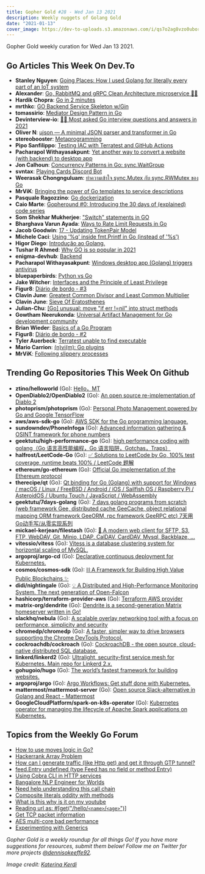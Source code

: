 ```yaml
---
title: Gopher Gold #28 - Wed Jan 13 2021
description: Weekly nuggets of Golang Gold
date: "2021-01-13"
cover_image: https://dev-to-uploads.s3.amazonaws.com/i/qs7o2ag8vzo0uborgc7v.png
---
```


Gopher Gold weekly curation for Wed Jan 13 2021.

<Ad />

## Go Articles This Week On Dev.To

- **Stanley Nguyen**: [Going Places: How I used Golang for literally every part of an IoT system](https://dev.to/stanleynguyen/going-places-how-i-used-golang-for-literally-every-part-of-an-iot-system-19fm)
- **Alexander**: [Go, RabbitMQ and gRPC Clean Architecture microservice 💫👋](https://dev.to/aleksk1ng/go-rabbitmq-and-grpc-clean-architecture-microservice-2kdn)
- **Hardik Chopra**: [Go in 2 minutes](https://dev.to/hardikchopra242/introduction-to-go-374o)
- **mrthkc**: [GO Backend Service Skeleton w/Gin](https://dev.to/mrthkc/golang-backend-service-skeleton-w-gin-2h2n)
- **tomassirio**: [Mediator Design Pattern in Go](https://dev.to/tomassirio/mediator-design-pattern-in-go-15ma)
- **Devinterview-io**: [👨‍💻 Most asked Go interview questions and answers in 2021](https://dev.to/devinterview/most-asked-go-interview-questions-and-answers-in-2021-4f6j)
- **Oliver N**: [µjson — A minimal JSON parser and transformer in Go](https://dev.to/olvrng/json-a-minimal-json-parser-and-transformer-in-go-3dhb)
- **stereobooster**: [Metaprogramming](https://dev.to/stereobooster/metaprogramming-1929)
- **Pipo Sanfilippo**: [Testing IAC with Terratest and GitHub Actions](https://dev.to/mnsanfilippo/testing-iac-with-terratest-and-github-actions-okh)
- **Pacharapol Withayasakpunt**: [Yet another way to convert a website (with backend) to desktop app](https://dev.to/patarapolw/yet-another-way-to-convert-a-website-with-backend-to-desktop-app-1lfj)
- **Jon Calhoun**: [Concurrency Patterns in Go: sync.WaitGroup](https://dev.to/joncalhoun/concurrency-patterns-in-go-sync-waitgroup-41fe)
- **svntax**: [Playing Cards Discord Bot](https://dev.to/svntax/playing-cards-discord-bot-gjh)
- **Weerasak Chongnguluam**: [ทำความเข้าใจ sync.Mutex กับ sync.RWMutex ของ Go](https://dev.to/iporsut/sync-mutex-sync-rwmutex-go-50h3)
- **MrViK**: [Bringing the power of Go templates to service descriptions](https://dev.to/__mrvik__/bringing-the-power-of-go-templates-to-service-descriptions-28ci)
- **Pasquale Ragozzino**: [Go dockerization](https://dev.to/pacoogle/go-dockerization-2lja)
- **Caio Marte**: [Gopheround #0: Introducing the 30 days of (explained) code series](https://dev.to/caiomarte/gopheround-0-the-30-days-of-explained-code-series-427f)
- **Som Shekhar Mukherjee**: ["Switch" statements in GO](https://dev.to/ssmkhrj/switch-statements-in-go-3e7m)
- **Bharghava Varun Ayada**: [Ways to Rate Limit Requests in Go](https://dev.to/abvarun226/ways-to-rate-limit-requests-in-go-25ca)
- **Jacob Goodwin**: [17 - Updating TokenPair Model](https://dev.to/jacobsngoodwin/17-updating-tokenpair-model-a8g)
- **Michele Caci**: [Using '%q' inside fmt.Printf in Go (instead of '%s')](https://dev.to/mcaci/using-q-inside-fmt-printf-in-go-2i23)
- **Higor Diego**: [Introdução ao Golang.](https://dev.to/higordiego/introducao-ao-golang-4gj3)
- **Tushar R Ahmed**: [Why GO is so popular in 2021](https://dev.to/tusharhow/why-go-is-so-popular-in-2021-ie7)
- **enigma-devhub**: [Backend](https://dev.to/enigmadevhub/backend-20p0)
- **Pacharapol Withayasakpunt**: [Windows desktop app (Golang) triggers antivirus](https://dev.to/patarapolw/windows-desktop-app-golang-triggers-antivirus-1kn4)
- **bluepaperbirds**: [Python vs Go](https://dev.to/bluepaperbirds/python-vs-go-28c)
- **Jake Witcher**: [Interfaces and the Principle of Least Privilege](https://dev.to/jakewitcher/interfaces-and-the-principle-of-least-privilege-1m6m)
- **Figur8**: [Diário de bordo - #3](https://dev.to/figur8/diario-de-bordo-3-2b92)
- **Clavin June**: [Greatest Common Divisor and Least Common Multiplier](https://dev.to/clavinjune/greatest-common-divisor-and-least-common-multiplier-2ki1)
- **Clavin June**: [Sieve Of Eratosthenes](https://dev.to/clavinjune/sieve-of-eratosthenes-1f5)
- **Julian-Chu**: [[Go] unusual: move "if err !=nil" into struct methods](https://dev.to/julianchu/go-reduce-if-err-nil-with-struct-methods-41b4)
- **Gowtham Neerukonda**: [Universal Artifact Management for Go development community](https://dev.to/gowthamnkumar/universal-artifact-management-for-go-development-community-45gl)
- **Brian Wieder**: [Basics of a Go Program](https://dev.to/brianwieder/basics-of-a-go-program-5fkp)
- **Figur8**: [Diário de bordo - #2](https://dev.to/figur8/diario-de-bordo-2-2la2)
- **Tyler Auerbeck**: [Terratest unable to find executable](https://dev.to/tylerauerbeck/terratest-unable-to-find-executable-3jel)
- **Mario Carrion**: [(n)vi(m): Go plugins](https://dev.to/mariocarrion/n-vi-m-go-plugins-5aa8)
- **MrViK**: [Following slippery processes](https://dev.to/__mrvik__/following-slippery-processes-6)

<Ad />

## Trending Go Repositories This Week On Github

- **ztino/helloworld** (Go): [Hello，MT](https://github.com/ztino/helloworld)
- **OpenDiablo2/OpenDiablo2** (Go): [An open source re-implementation of Diablo 2](https://github.com/OpenDiablo2/OpenDiablo2)
- **photoprism/photoprism** (Go): [Personal Photo Management powered by Go and Google TensorFlow](https://github.com/photoprism/photoprism)
- **aws/aws-sdk-go** (Go): [AWS SDK for the Go programming language.](https://github.com/aws/aws-sdk-go)
- **sundowndev/PhoneInfoga** (Go): [Advanced information gathering & OSINT framework for phone numbers](https://github.com/sundowndev/PhoneInfoga)
- **geektutu/high-performance-go** (Go): [high performance coding with golang（Go 语言高性能编程，Go 语言陷阱，Gotchas，Traps）](https://github.com/geektutu/high-performance-go)
- **halfrost/LeetCode-Go** (Go): [✅ Solutions to LeetCode by Go, 100% test coverage, runtime beats 100% / LeetCode 题解](https://github.com/halfrost/LeetCode-Go)
- **ethereum/go-ethereum** (Go): [Official Go implementation of the Ethereum protocol](https://github.com/ethereum/go-ethereum)
- **therecipe/qt** (Go): [Qt binding for Go (Golang) with support for Windows / macOS / Linux / FreeBSD / Android / iOS / Sailfish OS / Raspberry Pi / AsteroidOS / Ubuntu Touch / JavaScript / WebAssembly](https://github.com/therecipe/qt)
- **geektutu/7days-golang** (Go): [7 days golang programs from scratch (web framework Gee, distributed cache GeeCache, object relational mapping ORM framework GeeORM, rpc framework GeeRPC etc) 7天用Go动手写/从零实现系列](https://github.com/geektutu/7days-golang)
- **mickael-kerjean/filestash** (Go): [🦄 A modern web client for SFTP, S3, FTP, WebDAV, Git, Minio, LDAP, CalDAV, CardDAV, Mysql, Backblaze, ...](https://github.com/mickael-kerjean/filestash)
- **vitessio/vitess** (Go): [Vitess is a database clustering system for horizontal scaling of MySQL.](https://github.com/vitessio/vitess)
- **argoproj/argo-cd** (Go): [Declarative continuous deployment for Kubernetes.](https://github.com/argoproj/argo-cd)
- **cosmos/cosmos-sdk** (Go): [⛓️ A Framework for Building High Value Public Blockchains ✨](https://github.com/cosmos/cosmos-sdk)
- **didi/nightingale** (Go): [💡 A Distributed and High-Performance Monitoring System. The next generation of Open-Falcon](https://github.com/didi/nightingale)
- **hashicorp/terraform-provider-aws** (Go): [Terraform AWS provider](https://github.com/hashicorp/terraform-provider-aws)
- **matrix-org/dendrite** (Go): [Dendrite is a second-generation Matrix homeserver written in Go!](https://github.com/matrix-org/dendrite)
- **slackhq/nebula** (Go): [A scalable overlay networking tool with a focus on performance, simplicity and security](https://github.com/slackhq/nebula)
- **chromedp/chromedp** (Go): [A faster, simpler way to drive browsers supporting the Chrome DevTools Protocol.](https://github.com/chromedp/chromedp)
- **cockroachdb/cockroach** (Go): [CockroachDB - the open source, cloud-native distributed SQL database.](https://github.com/cockroachdb/cockroach)
- **linkerd/linkerd2** (Go): [Ultralight, security-first service mesh for Kubernetes. Main repo for Linkerd 2.x.](https://github.com/linkerd/linkerd2)
- **gohugoio/hugo** (Go): [The world’s fastest framework for building websites.](https://github.com/gohugoio/hugo)
- **argoproj/argo** (Go): [Argo Workflows: Get stuff done with Kubernetes.](https://github.com/argoproj/argo)
- **mattermost/mattermost-server** (Go): [Open source Slack-alternative in Golang and React - Mattermost](https://github.com/mattermost/mattermost-server)
- **GoogleCloudPlatform/spark-on-k8s-operator** (Go): [Kubernetes operator for managing the lifecycle of Apache Spark applications on Kubernetes.](https://github.com/GoogleCloudPlatform/spark-on-k8s-operator)

<Ad />

## Topics from the Weekly Go Forum

- [How to use moves logic in Go?](https://forum.golangbridge.org/t/how-to-use-moves-logic-in-go/22002)
- [Hackerrank Array Problem](https://forum.golangbridge.org/t/hackerrank-array-problem/21957)
- [How can I generate traffic (like Http get) and get it through GTP tunnel?](https://forum.golangbridge.org/t/how-can-i-generate-traffic-like-http-get-and-get-it-through-gtp-tunnel/21967)
- [feed.Entry undefined (type Feed has no field or method Entry)](https://forum.golangbridge.org/t/feed-entry-undefined-type-feed-has-no-field-or-method-entry/21996)
- [Using Cobra CLI in HTTP services](https://forum.golangbridge.org/t/using-cobra-cli-in-http-services/22018)
- [Bangalore NLP Engineer for Worlds](https://forum.golangbridge.org/t/bangalore-nlp-engineer-for-worlds/21950)
- [Need help understanding this call chain](https://forum.golangbridge.org/t/need-help-understanding-this-call-chain/22005)
- [Composite literals oddity with methods](https://forum.golangbridge.org/t/composite-literals-oddity-with-methods/22007)
- [What is this why is it on my youtube](https://forum.golangbridge.org/t/what-is-this-why-is-it-on-my-youtube/22015)
- [Reading url as: #[get("/hello/`<name>`/`<age>`")]](https://forum.golangbridge.org/t/reading-url-as-get-hello-name-age/22003)
- [Get TCP packet information](https://forum.golangbridge.org/t/get-tcp-packet-information/22025)
- [AES multi-core bad performance](https://forum.golangbridge.org/t/aes-multi-core-bad-performance/22024)
- [Experimenting with Generics](https://forum.golangbridge.org/t/experimenting-with-generics/22027)

_Gopher Gold is a weekly roundup for all things Go! If you have more suggestions for resources, submit them below! Follow me on Twitter for more projects [@dennisokeeffe92](https://twitter.com/dennisokeeffe92)._

_Image credit: [Katerina Kerdi](https://unsplash.com/@katekerdi)_